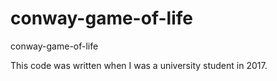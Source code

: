 # conway-game-of-life

conway-game-of-life

This code was written when I was a university student in 2017.

